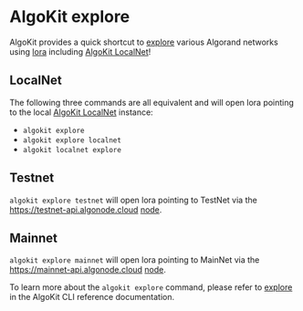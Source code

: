 # AlgoKit explore

AlgoKit provides a quick shortcut to [explore](../cli/index.md#explore) various Algorand networks using [lora](https://lora.algokit.io/) including [AlgoKit LocalNet](./localnet.md)!

## LocalNet

The following three commands are all equivalent and will open lora pointing to the local [AlgoKit LocalNet](./localnet.md) instance:

- `algokit explore`
- `algokit explore localnet`
- `algokit localnet explore`

## Testnet

`algokit explore testnet` will open lora pointing to TestNet via the <https://testnet-api.algonode.cloud> [node](https://algonode.io/api/).

## Mainnet

`algokit explore mainnet` will open lora pointing to MainNet via the <https://mainnet-api.algonode.cloud> [node](https://algonode.io/api/).

To learn more about the `algokit explore` command, please refer to [explore](../cli/index.md#explore) in the AlgoKit CLI reference documentation.
